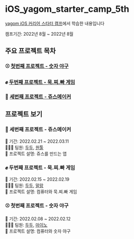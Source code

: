 # iOS_yagom_starter_camp_5th

[yagom iOS 커리어 스타터 캠프](https://www.yagom-academy.kr/)에서 학습한 내용입니다  

캠프기간: 2022년 8월 ~ 2022년 8월

## 주요 프로젝트 목차

### ⚾️ [첫번째 프로젝트 - 숫자 야구](https://github.com/FirstDo/ios-number-baseball/tree/5_dudu97)
### ✊ [두번째 프로젝트 - 묵.찌.빠 게임](https://github.com/kinggoguma/ios-rock-paper-scissors)
### 🍹 [세번째 프로젝트 - 쥬스메이커](https://github.com/FirstDo/ios-juice-maker)

## 프로젝트 보기

### 🍹 세번째 프로젝트 - 쥬스메이커 

📆 기간: 2022.02.21 ~ 2022.03.11  
🧑🏻‍💻 팀원: [두두](https://github.com/FirstDo), [원툴]()  
📝 프로젝트 설명: 쥬스를 만드는 앱

### ✊ 두번째 프로젝트 - 묵.찌.빠 게임

📆 기간: 2022.02.15 ~ 2022.02.19  
🧑🏻‍💻 팀원: [두두](https://github.com/FirstDo), [말랑](https://github.com/kinggoguma)  
📝 프로젝트 설명: 컴퓨터와 묵.찌.빠 게임  

### ⚾️ 첫번째 프로젝트 - 숫자 야구

📆 기간: 2022.02.08 ~ 2022.02.12  
🧑🏻‍💻 팀원: [두두](https://github.com/FirstDo), [마이노](https://github.com/Mino777)  
📝 프로젝트 설명: 컴퓨터와 숫자 야구  

